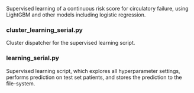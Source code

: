 Supervised learning of a continuous risk score for circulatory failure, using
LightGBM and other models including logistic regression.

### cluster_learning_serial.py
Cluster dispatcher for the supervised learning script.

### learning_serial.py
Supervised learning script, which explores all hyperparameter settings, 
performs prediction on test set patients, and stores the prediction
to the file-system.